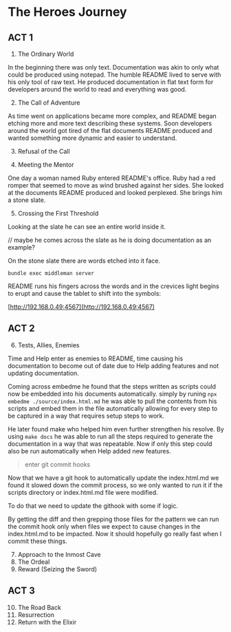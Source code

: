 # The Heroes Journey

## ACT 1

1. The Ordinary World

In the beginning there was only text. Documentation was akin to only what could be produced using notepad. The humble README lived to serve with his only tool of raw text.
He produced documentation in flat text form for developers around the world to read and everything was good.

2. The Call of Adventure

As time went on applications became more complex, and README began etching more and more text describing these systems. Soon developers around the world got tired of the flat documents README produced and wanted something more dynamic and easier to understand.

3. Refusal of the Call


4. Meeting the Mentor

One day a woman named Ruby entered README's office. Ruby had a red romper that seemed to move as wind brushed against her sides. She looked at the documents README produced and looked perplexed.
She brings him a stone slate.

5. Crossing the First Threshold

Looking at the slate he can see an entire world inside it.

// maybe he comes across the slate as he is doing documentation as an example?

On the stone slate there are words etched into it face.

```shell
bundle exec middleman server
```

README runs his fingers across the words and in the crevices light begins to erupt and cause the tablet to shift into the symbols:

[http://192.168.0.49:4567](http://192.168.0.49:4567)

## ACT 2

6. Tests, Allies, Enemies

Time and Help enter as enemies to README, time causing his documentation to become out of date due to Help adding features and not updating documentation.

Coming across embedme he found that the steps written as scripts could now be embedded into his documents automatically. simply by runing `npx embedme ./source/index.html.md` he was able to pull the contents from his scripts and embed them in the file automatically allowing for every step to be captured in a way that requires setup steps to work.

He later found make who helped him even further strengthen his resolve. By using `make docs` he was able to run all the steps required to generate the documentation in a way that was repeatable. Now if only this step could also be run automatically when Help added new features.

> enter git commit hooks

Now that we have a git hook to automatically update the index.html.md we found it slowed down the commit process, so we only wanted to run it if the scripts directory or index.html.md file were modified.

To do that we need to update the githook with some if logic.

By getting the diff and then grepping those files for the pattern we can run the commit hook only when files we expect to cause changes in the index.html.md to be impacted. Now it should hopefully go really fast when I commit these things.

7. Approach to the Inmost Cave
8. The Ordeal
9. Reward (Seizing the Sword)

## ACT 3

10. The Road Back
11. Resurrection
12. Return with the Elixir
